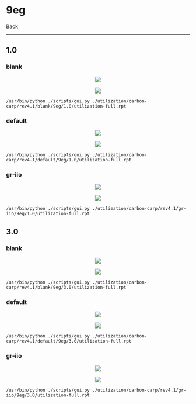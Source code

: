 # 9eg

[Back](<../rev4.1.md>)

---

## 1.0
### blank

<p align="center">
	<img src="../../../../images/carbon-carp/rev4.1/blank/9eg/1.0/table.jpg" />
</p>

<p align="center">
	<img src="../../../../images/carbon-carp/rev4.1/blank/9eg/1.0/graph.png" />
</p>

`/usr/bin/python ./scripts/gui.py ./utilization/carbon-carp/rev4.1/blank/9eg/1.0/utilization-full.rpt`

### default

<p align="center">
	<img src="../../../../images/carbon-carp/rev4.1/default/9eg/1.0/table.jpg" />
</p>

<p align="center">
	<img src="../../../../images/carbon-carp/rev4.1/default/9eg/1.0/graph.png" />
</p>

`/usr/bin/python ./scripts/gui.py ./utilization/carbon-carp/rev4.1/default/9eg/1.0/utilization-full.rpt`

### gr-iio

<p align="center">
	<img src="../../../../images/carbon-carp/rev4.1/gr-iio/9eg/1.0/table.jpg" />
</p>

<p align="center">
	<img src="../../../../images/carbon-carp/rev4.1/gr-iio/9eg/1.0/graph.png" />
</p>

`/usr/bin/python ./scripts/gui.py ./utilization/carbon-carp/rev4.1/gr-iio/9eg/1.0/utilization-full.rpt`

## 3.0
### blank

<p align="center">
	<img src="../../../../images/carbon-carp/rev4.1/blank/9eg/3.0/table.jpg" />
</p>

<p align="center">
	<img src="../../../../images/carbon-carp/rev4.1/blank/9eg/3.0/graph.png" />
</p>

`/usr/bin/python ./scripts/gui.py ./utilization/carbon-carp/rev4.1/blank/9eg/3.0/utilization-full.rpt`

### default

<p align="center">
	<img src="../../../../images/carbon-carp/rev4.1/default/9eg/3.0/table.jpg" />
</p>

<p align="center">
	<img src="../../../../images/carbon-carp/rev4.1/default/9eg/3.0/graph.png" />
</p>

`/usr/bin/python ./scripts/gui.py ./utilization/carbon-carp/rev4.1/default/9eg/3.0/utilization-full.rpt`

### gr-iio

<p align="center">
	<img src="../../../../images/carbon-carp/rev4.1/gr-iio/9eg/3.0/table.jpg" />
</p>

<p align="center">
	<img src="../../../../images/carbon-carp/rev4.1/gr-iio/9eg/3.0/graph.png" />
</p>

`/usr/bin/python ./scripts/gui.py ./utilization/carbon-carp/rev4.1/gr-iio/9eg/3.0/utilization-full.rpt`

